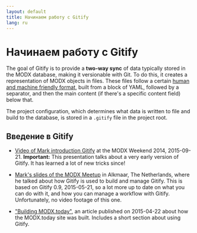 ```yaml
---
layout: default
title: Начинаем работу с Gitify
lang: ru
---
```


# Начинаем работу с Gitify

The goal of Gitify is to provide a **two-way sync** of data typically stored in the MODX database, making it versionable with Git. To do this, it creates a representation of MODX objects in files. These files follow a certain [human and machine friendly format](https://gist.github.com/Mark-H/5acafdc1c364f70fa4e7), built from a block of YAML, followed by a separator, and then the main content (if there's a specific content field) below that.

The project configuration, which determines what data is written to file and build to the database, is stored in a `.gitify` file in the project root.

## Введение в Gitify

- [Video of Mark introduction Gitify](https://video.modmore.com/modx-weekend-2014/sunday-backend/staging-workflow-with-git-and-gitify/) at the MODX Weekend 2014, 2015-09-21. **Important:** This presentation talks about a very early version of Gitify. It has learned a lot of new tricks since!

- [Mark's slides of the MODX Meetup](http://www.slideshare.net/hamstramark1/solving-the-workflow-building-modxtoday-with-gitify-20150521-alkmaar) in Alkmaar, The Netherlands, where he talked about how Gitify is used to build and manage Gitify. This is based on Gitify 0.9, 2015-05-21, so a lot more up to date on what you can do with it, and how you can manage a workflow with Gitify. Unfortunately, no video footage of this one. 

- ["Building MODX.today"](https://modx.today/posts/2015/04/building-modx.today), an article published on 2015-04-22 about how the MODX.today site was built. Includes a short section about using Gitify.